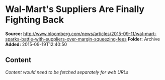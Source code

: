 # Wal-Mart's Suppliers Are Finally Fighting Back

**Source:** http://www.bloomberg.com/news/articles/2015-09-11/wal-mart-sparks-battle-with-suppliers-over-margin-squeezing-fees
**Folder:** Archive
**Added:** 2015-09-19T12:40:50




## Content
*Content would need to be fetched separately for web URLs*
